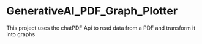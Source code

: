 # GenerativeAI_PDF_Graph_Plotter
This project uses the chatPDF Api to read data from a PDF and transform it into graphs
